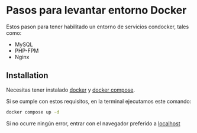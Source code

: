 # Pasos para levantar entorno Docker
Estos pason para tener habilitado un entorno de servicios condocker, tales como:
- MySQL
- PHP-FPM
- Nginx

## Installation
Necesitas tener instalado [docker](https://www.docker.com/) y [docker compose](https://docs.docker.com/compose/).

Si se cumple con estos requisitos, en la terminal ejecutamos este comando:
```bash
docker compose up -d
```

Si no ocurre ningún error, entrar con el navegador preferido a [localhost](http://localhost/quiz)
